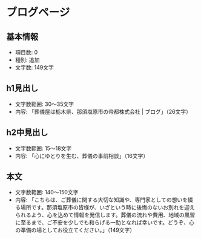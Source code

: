 # ブログページ

## 基本情報
- 項目数: 0
- 種別: 追加
- 文字数: 149文字

## h1見出し
- 文字数範囲: 30～35文字
- 内容: 「葬儀屋は栃木県、那須塩原市の帝都株式会社 | ブログ」（26文字）

## h2中見出し
- 文字数範囲: 15～18文字
- 内容: 「心にゆとりを生む、葬儀の事前相談」（16文字）

## 本文
- 文字数範囲: 140～150文字
- 内容: 「こちらは、ご葬儀に関する大切な知識や、専門家としての想いを綴る場所です。那須塩原市の皆様が、いざという時に後悔のないお別れを迎えられるよう、心を込めて情報を発信します。葬儀の流れや費用、地域の風習に至るまで、ご不安を少しでも和らげる一助となれば幸いです。どうぞ、心の準備の場としてお役立てください。」（149文字）
